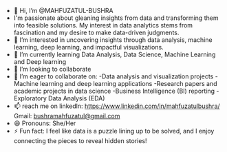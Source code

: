 - 👋 Hi, I’m @MAHFUZATUL-BUSHRA
- I'm passionate about gleaning insights from data and transforming them into feasible solutions. My interest in data analytics stems from fascination and my desire to make data-driven judgments.
- 👀 I’m interested in uncovering insights through data analysis, machine learning, deep learning, and impactful visualizations.
- 🌱 I’m currently learning Data Analysis, Data Science, Machine Learning and Deep learning
- 💞️ I’m looking to collaborate
- 💞️ I’m eager to collaborate on:
     -Data analysis and visualization projects
     -Machine learning and deep learning applications
     -Research papers and academic projects in data science
     -Business Intelligence (BI) reporting
     -Exploratory Data Analysis (EDA)
- 📫 reach me on
  linkedln: https://www.linkedin.com/in/mahfuzatulbushra/
  Gmail: bushramahfuzatul@gmail.com
- 😄 Pronouns: She/Her
- ⚡ Fun fact: I feel like data is a puzzle lining up to be solved, and I enjoy connecting the pieces to reveal hidden stories!


<!---
MAHFUZATUL-BUSHRA/MAHFUZATUL-BUSHRA is a ✨ special ✨ repository because its `README.md` (this file) appears on your GitHub profile.
You can click the Preview link to take a look at your changes.
--->
